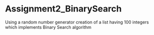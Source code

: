 # Assignment2_BinarySearch
Using a random number generator creation of a list having 100 integers which implements Binary Search algorithm
